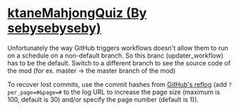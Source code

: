 # [ktaneMahjongQuiz (By sebysebyseby)](https://github.com/sebysebyseby/ktaneMahjongQuiz)

Unfortunately the way GitHub triggers workflows doesn't allow them to run on a schedule on a non-default branch. So this branc (updater_workflow) has to be the default. Switch to a different branch to see the source code of the mod (for ex. master -> the master branch of the mod)

To recover lost commits, use the commit hashes from [GitHub's reflog](https://api.github.com/repos/KtaneModules/ktaneMahjongQuiz-sebysebyseby/events) (add `?per_page=#&page=#` to the log URL to increase the page size (maximum is 100, default is 30) and/or specify the page number (default is 1)).
